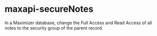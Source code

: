 # maxapi-secureNotes
In a Maximizer database, change the Full Access and Read Access of all notes to the security group of the parent record.
